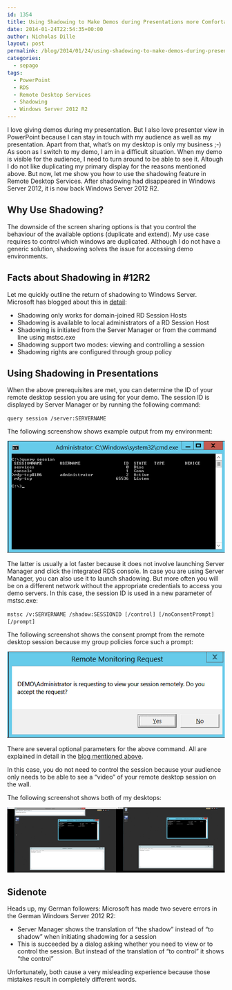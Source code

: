 ```yaml
---
id: 1354
title: Using Shadowing to Make Demos during Presentations more Comfortable
date: 2014-01-24T22:54:35+00:00
author: Nicholas Dille
layout: post
permalink: /blog/2014/01/24/using-shadowing-to-make-demos-during-presentations-more-comfortable/
categories:
  - sepago
tags:
  - PowerPoint
  - RDS
  - Remote Desktop Services
  - Shadowing
  - Windows Server 2012 R2
---
```

I love giving demos during my presentation. But I also love presenter view in PowerPoint because I can stay in touch with my audience as well as my presentation. Apart from that, what’s on my desktop is only my business ;-) As soon as I switch to my demo, I am in a difficult situation. When my demo is visible for the audience, I need to turn around to be able to see it. Altough I do not like duplicating my primary display for the reasons mentioned above. But now, let me show you how to use the shadowing feature in Remote Desktop Services. After shadowing had disappeared in Windows Server 2012, it is now back Windows Server 2012 R2.

<!--more-->

## Why Use Shadowing?

The downside of the screen sharing options is that you control the behaviour of the available options (duplicate and extend). My use case requires to control which windows are duplicated. Although I do not have a generic solution, shadowing solves the issue for accessing demo environments.

## Facts about Shadowing in #12R2

Let me quickly outline the return of shadowing to Windows Server. Microsoft has blogged about this in [detail](http://blogs.technet.com/b/askperf/archive/2013/10/22/windows-8-1-windows-server-2012-r2-rds-shadowing-is-back.aspx):

  * Shadowing only works for domain-joined RD Session Hosts
  * Shadowing is available to local administrators of a RD Session Host
  * Shadowing is initiated from the Server Manager or from the command line using mstsc.exe
  * Shadowing support two modes: viewing and controlling a session
  * Shadowing rights are configured through group policy

## Using Shadowing in Presentations

When the above prerequisites are met, you can determine the ID of your remote desktop session you are using for your demo. The session ID is displayed by Server Manager or by running the following command:

`query session /server:SERVERNAME`

The following screenshow shows example output from my environment:

[![Output of the above command](/assets/2014/01/image.png)](/assets/2014/01/image.png)

The latter is usually a lot faster because it does not involve launching Server Manager and click the integrated RDS console. In case you are using Server Manager, you can also use it to launch shadowing. But more often you will be on a different network without the appropriate credentials to access you demo servers. In this case, the session ID is used in a new parameter of mstsc.exe:

`mstsc /v:SERVERNAME /shadow:SESSIONID [/control] [/noConsentPrompt] [/prompt]`

The following screenshot shows the consent prompt from the remote desktop session because my group policies force such a prompt:

[![Consent prompt](/assets/2014/01/image1.png)](/assets/2014/01/image1.png)

There are several optional parameters for the above command. All are explained in detail in the [blog mentioned above](http://blogs.technet.com/b/askperf/archive/2013/10/22/windows-8-1-windows-server-2012-r2-rds-shadowing-is-back.aspx).

In this case, you do not need to control the session because your audience only needs to be able to see a “video” of your remote desktop session on the wall.

The following screenshot shows both of my desktops:

[![Shadowed desktop](/assets/2014/01/Shadowing.png)](/assets/2014/01/Shadowing.png)

## Sidenote

Heads up, my German followers: Microsoft has made two severe errors in the German Windows Server 2012 R2:

  * Server Manager shows the translation of “the shadow” instead of “to shadow” when initiating shadowing for a session
  * This is succeeded by a dialog asking whether you need to view or to control the session. But instead of the translation of “to control” it shows “the control”

Unfortunately, both cause a very misleading experience because those mistakes result in completely different words.

